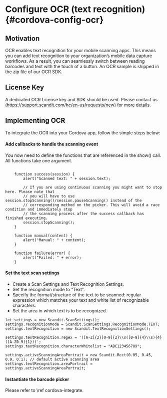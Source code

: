 Configure OCR (text recognition) {#cordova-config-ocr}
===================================

## Motivation

OCR enables text recognition for your mobile scanning apps. This means you can add text recognition to your organization’s mobile data capture workflows. As a result, you can seamlessly switch between reading barcodes and text with the touch of a button. An OCR sample is shipped in the zip file of our OCR SDK.

## License Key

A dedicated OCR License key and SDK should be used. Please contact us (https://support.scandit.com/hc/en-us/requests/new) for more details.

## Implementing OCR
To integrate the OCR into your Cordova app, follow the simple steps below:

#### Add callbacks to handle the scanning event

You now need to define the functions that are referenced in the show() call. All functions take one argument.

~~~~~~~~~~~~~~~~{.java}

	function success(session) {
		alert("Scanned text: " + session.text);

		// If you are using continuous scanning you might want to stop here. Please note that
		// you will have to use session.stopScanning()/session.pauseScanning() instead of the
		// corresponding method on the picker. This will avoid a race condition and immediately stop
		// the scanning process after the success callback has finished executing.
		session.stopScanning();
	}

	function manual(content) {
		alert("Manual: " + content);
	}

	function failure(error) {
		alert("Failed: " + error);
	}

~~~~~~~~~~~~~~~~

#### Set the text scan settings

- Create a Scan Settings and Text Recognition Settings.
- Set the recognition mode to “Text”.
- Specify the format/structure of the text to be scanned: regular expression which matches your text and white list of recognizable characters.
- Set the area in which text is to be recognized.

~~~~~~~~~~~~~~~~{.java}
let settings = new Scandit.ScanSettings();
settings.recognitionMode = Scandit.ScanSettings.RecognitionMode.TEXT;
settings.textRecognition = new Scandit.TextRecognitionSettings();

settings.textRecognition.regex = '([A-Z]{2}[0-9]{2}\\s([0-9]{4}\\s){4}([A-Z0-9]{1}))';
settings.textRecognition.characterWhitelist = "ABC123456789";

settings.activeScanningAreaPortrait = new Scandit.Rect(0.05, 0.45, 0.9, 0.1); // default active scanning area
settings.textRecognition.areaPortrait = settings.activeScanningAreaPortrait;
~~~~~~~~~~~~~~~~

#### Instantiate the barcode picker

Please refer to \ref cordova-integrate.
